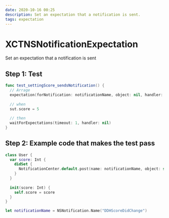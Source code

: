 ```yaml
---
date: 2020-10-16 00:25
description: Set an expectation that a notification is sent.
tags: expectation
---
```


# XCTNSNotificationExpectation

Set an expectation that a notification is sent

## Step 1: Test

```swift
func test_settingScore_sendsNotification() {
  // Arrage
  expectation(forNotification: notificationName, object: nil, handler: nil)
  
  // when
  sut.score = 5
  
  // then
  waitForExpectations(timeout: 1, handler: nil)
}
```

## Step 2: Example code that makes the test pass

```swift
class User {
  var score: Int {
    didSet {
      NotificationCenter.default.post(name: notificationName, object: self)
    }
  }
  
  init(score: Int) {
    self.score = score
  }
}

let notificationName = NSNotification.Name("DDHScoreDidChange")
```

